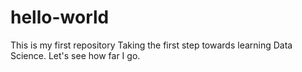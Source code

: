 # hello-world
This is my first repository
Taking the first step towards learning Data Science. Let's see how far I go.

